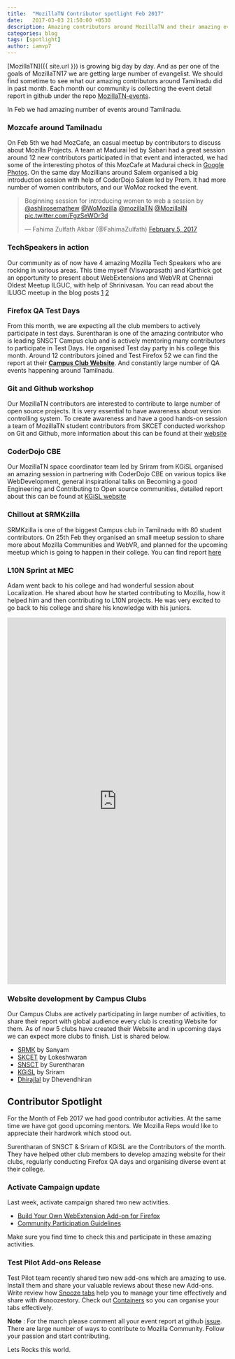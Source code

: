 ```yaml
---
title:  "MozillaTN Contributor spotlight Feb 2017"
date:   2017-03-03 21:50:00 +0530
description: Amazing contributors around MozillaTN and their amazing event experience.
categories: blog
tags: [spotlight]
author: iamvp7
---
```


[MozillaTN]({{ site.url }}) is growing big day by day. And as per one of the goals of MozillaTN17 we are getting large number of evangelist. We should find sometime to see what our amazing contributors around Tamilnadu did in past month. Each month our community is collecting the event detail report in github under the repo [MozillaTN-events](https://github.com/MozillaTN/mozillatn-events/issues/3).

In Feb we had amazing number of events around Tamilnadu.

### Mozcafe around Tamilnadu

On Feb 5th we had MozCafe, an casual meetup by contributors to discuss about Mozilla Projects. A team at Madurai led by Sabari had a great session around 12 new contributors participated in that event and interacted, we had some of the interesting photos of this MozCafe at Madurai check in [Google Photos](https://drive.google.com/drive/folders/0B2rPvuSnD6CeLWRBRDdjU2xOM2c). On the same day Mozillians around Salem organised a big introduction session with help of CoderDojo Salem led by Prem. It had more number of women contributors, and our WoMoz rocked the event.

<blockquote class="twitter-tweet" data-lang="en"><p lang="en" dir="ltr">Beginning session for introducing women to web a session by <a href="https://twitter.com/ashlirosemathew">@ashlirosemathew</a> <a href="https://twitter.com/WoMozilla">@WoMozilla</a> <a href="https://twitter.com/mozillaTN">@mozillaTN</a> <a href="https://twitter.com/MozillaIN">@MozillaIN</a> <a href="https://t.co/FgzSeWOr3d">pic.twitter.com/FgzSeWOr3d</a></p>&mdash; Fahima Zulfath Akbar (@FahimaZulfath) <a href="https://twitter.com/FahimaZulfath/status/828143027306786816">February 5, 2017</a></blockquote>
<script async src="//platform.twitter.com/widgets.js" charset="utf-8"></script>


### TechSpeakers in action

Our community as of now have 4 amazing Mozilla Tech Speakers who are rocking in various areas. This time myself (Viswaprasath) and Karthick got an opportunity to present about WebExtensions and WebVR at Chennai Oldest Meetup ILGUC, with help of Shrinivasan. You can read about the ILUGC meetup in the blog posts [1](http://iamvp7.in/ILUGC-Meetup/) [2](https://goinggnu.wordpress.com/2017/02/12/minutes-ilugc-feb-2017-meet/)

### Firefox QA Test Days

From this month, we are expecting all the club members to actively participate in test days. Surentharan is one of the amazing contributor who is leading SNSCT Campus club and is actively mentoring many contributors to participate in Test Days. He organised Test day party in his college this month. Around  12 contributors joined and Test Firefox 52 we can find the report at their [**Campus Club Website**](https://mozillatn.github.io/snsct/blog/result-of-firefox-52-beta-7-testday). And constantly large number of QA events happening around Tamilnadu.

### Git and Github workshop

Our MozillaTN contributors are interested to contribute to large number of open source projects. It is very essential to have awareness about version controlling system. To create awareness and have a good hands-on session a team of MozillaTN student contributors from SKCET conducted workshop on Git and Github, more information about this can be found at their [website](https://mozillatn.github.io/skcetzilla/event/gitevent)

### CoderDojo CBE

Our MozillaTN space coordinator team led by Sriram from KGiSL organised an amazing session in partnering with CoderDojo CBE on various topics like WebDevelopment, general inspirational talks on Becoming a good Engineering and Contributing to Open source communities, detailed report about this can be found at [KGiSL website](https://mozillatn.github.io/KiTE/blog/CoderDojo)

### Chillout at SRMKzilla

SRMKzilla is one of the biggest Campus club in Tamilnadu with 80 student contributors. On 25th Feb they organised an small meetup session to share more about Mozilla Communities and WebVR, and planned for the upcoming meetup which is going to happen in their college. You can find report [here](https://mozillatn.github.io/srmkzilla/blog/Saturday-ChillOut-3) 

### L10N Sprint at MEC

Adam went back to his college and had wonderful session about Localization. He shared about how he started contributing to Mozilla, how it helped him and then contributing to L10N projects. He was very excited to go back to his college and share his knowledge with his juniors.

<iframe src="https://www.facebook.com/plugins/post.php?href=https%3A%2F%2Fwww.facebook.com%2FMohammedAdam24%2Fposts%2F1845301572409164&width=500" width="500" height="839" style="border:none;overflow:hidden" scrolling="no" frameborder="0" allowTransparency="true"></iframe>


### Website development by Campus Clubs

Our Campus Clubs are actively participating in large number of activities, to share their report with global audience every club is creating Website for them. As of now 5 clubs have created their Website and in upcoming days we can expect more clubs to finish. List is shared below.


- [SRMK](https://mozillatn.github.io/srmkzilla/) by Sanyam
- [SKCET](https://mozillatn.github.io/skcetzilla/) by Lokeshwaran
- [SNSCT](https://mozillatn.github.io/snsct)  by Surentharan
- [KGiSL](https://mozillatn.github.io/KiTE/) by Sriram
- [Dhirajlal](https://mozillatn.github.io/Dhirajzilla/) by Dhevendhiran


## Contributor Spotlight

For the Month of Feb 2017 we had good contributor activities. At the same time we have got good upcoming mentors. We Mozilla Reps would like to appreciate their hardwork which stood out.

Surentharan of SNSCT & Sriram of KGiSL are the Contributors of the month. They have helped other club members to develop amazing website for their clubs, regularly conducting Firefox QA days and organising diverse event at their college. 


### Activate Campaign update

Last week, activate campaign shared two new activities.

- [Build Your Own WebExtension Add-on for Firefox](https://activate.mozilla.community/webextensions/)
- [Community Participation Guidelines](https://activate.mozilla.community/community-participation-guideline/)

Make sure you find time to check this and participate in these amazing activities.

### Test Pilot Add-ons Release

Test Pilot team recently shared two new add-ons which are amazing to use. Install them and share your valuable reviews about these new Add-ons. Write review how [Snooze tabs](https://testpilot.firefox.com/experiments/snooze-tabs) help you to manage your time effectively and share with #snoozestory.  Check out [Containers](https://testpilot.firefox.com/experiments/containers) so you can organise your tabs effectively. 

**Note** : For the march please comment all your event report at github [issue](https://github.com/MozillaTN/mozillatn-events/issues/4). There are large number of ways to contribute to Mozilla Community. Follow your passion and start contributing.

Lets Rocks this world.
